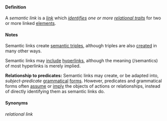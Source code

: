 #### Definition

A *semantic link* is a *[link](https://github.com/gcassel/Modular-Organization-Terminology/blob/master/terms/link.md)* which *[identifies](https://github.com/gcassel/Modular-Organization-Terminology/blob/master/terms/identify.md) one or more [relational traits](https://github.com/gcassel/Modular-Organization-Terminology/blob/master/terms/relational-trait.md)* for two or more linked [elements](https://github.com/gcassel/Modular-Organization-Terminology/blob/master/terms/element.md).
		
#### Notes

Semantic links create [semantic triples](https://github.com/gcassel/Modular-Organization-Terminology/blob/master/terms/semantic-triple.md), although triples are also [created](https://github.com/gcassel/Modular-Organization-Terminology/blob/master/terms/create.md) in many other ways.

Semantic links may [include](https://github.com/gcassel/Modular-Organization-Terminology/blob/master/terms/include.md) [hyperlinks](https://github.com/gcassel/Modular-Organization-Terminology/blob/master/terms/hyperlink.md), although the meaning (/semantics) of most hyperlinks is merely implied.

**Relationship to predicates:** Semantic links may create, or be adapted into, *subject-predicate* [grammatical](https://github.com/gcassel/Modular-Organization-Terminology/blob/master/terms/grammar.md) [forms](https://github.com/gcassel/Modular-Organization-Terminology/blob/master/terms/form.md).  However, predicates and grammatical forms often [assume](https://github.com/gcassel/Modular-Organization-Terminology/blob/master/terms/assume.md) or [imply](https://github.com/gcassel/Modular-Organization-Terminology/blob/master/terms/imply.md) the objects of actions or relationships, instead of directly identifying them as semantic links do.
		
#### Synonyms

*relational link*
